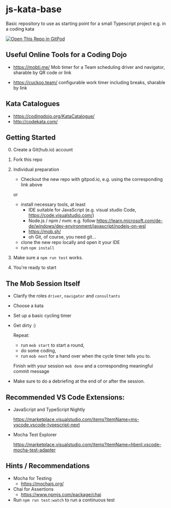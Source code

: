 # js-kata-base
Basic repository to use as starting point for a small Typescript project e.g. in a coding kata

[![Open This Repo in GitPod](https://gitpod.io/button/open-in-gitpod.svg)](https://gitpod.io/from-referrer)

## Useful Online Tools for a Coding Dojo
* https://mobti.me/
    Mob timer for a Team scheduling driver and navigator, sharable by QR code or link

* https://cuckoo.team/
    configurable work timer including breaks, sharable by link 

## Kata Catalogues

* https://codingdojo.org/KataCatalogue/
* http://codekata.com/

## Getting Started 
0. Create a Git(hub.io) account
1. Fork this repo
2. Individual preparation
    *  Checkout the new repo with gitpod.io, e.g. using the corresponding link above

    or

    * install necessary tools, at least
        * IDE suitable for JavaScript (e.g. visual studio Code, https://code.visualstudio.com/) 
        * Node.js / npm / nvm:
          e.g. follow https://learn.microsoft.com/de-de/windows/dev-environment/javascript/nodejs-on-wsl
        * https://mob.sh/ 
        * oh Git, of course, you need git...
    * clone the new repo locally and open it your IDE
    * run ```npm install```
3. Make sure a ``npm run test`` works.
4. You're ready to start

## The Mob Session Itself

* Clarify the roles ``driver``, ``navigator`` and ``consultants``
* Choose a kata
* Set up a basic cycling timer
* Get dirty :)

    Repeat:
    * run ``mob start`` to start a round,
    * do some coding, 
    * run ``mob next`` for a hand over when the cycle timer tells you to.

    Finish with your session ``mob done`` and a corresponding meaningful commit message

* Make sure to do a debriefing at the end of or after the session.

## Recommended VS Code Extensions:
 * JavaScript and TypeScript Nightly
 
     https://marketplace.visualstudio.com/items?itemName=ms-vscode.vscode-typescript-next
 * Mocha Test Explorer

    https://marketplace.visualstudio.com/items?itemName=hbenl.vscode-mocha-test-adapter


## Hints / Recommendations

* Mocha for Testing
    * https://mochajs.org/
* Chai for Assertions
    * https://www.npmjs.com/package/chai
* Run ``npm run test:watch`` to run a continuous test
